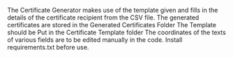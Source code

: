 The Certificate Generator makes use of the template given and fills in the details of the
certificate recipient from the CSV file. 
The generated certificates are stored in the Generated Certificates Folder
The Template should be Put in the Certificate Template folder 
The coordinates of the texts of various fields are to be edited manually in the code.
Install requirements.txt before use. 
